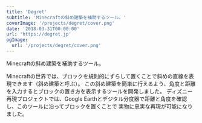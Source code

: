 ```yaml
---
title: 'Degret'
subtitle: 'Minecraftの斜め建築を補助するツール。'
coverImage: '/projects/degret/cover.png'
date: '2018-03-31T00:00:00'
url: 'https://degret.jp'
ogImage:
  url: '/projects/degret/cover.png'
---
```


Minecraftの斜め建築を補助するツール。

Minecraftの世界では、ブロックを規則的にずらして置くことで斜めの直線を表現できます（斜め建築と呼ぶ）。
この斜め建築を簡単に行えるよう、角度と距離を入力するとブロックの置き方を表示するツールを開発しました。
ディズニー再現プロジェクトでは、Google Earthとデジタル分度器で距離と角度を確認し、このツールに沿ってブロックを置くことで
実物に忠実な再現が可能になりました。